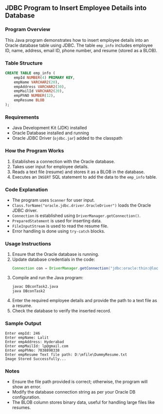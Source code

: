 ## JDBC Program to Insert Employee Details into Database

### Program Overview
This Java program demonstrates how to insert employee details into an Oracle database table using JDBC. The table `emp_info` includes employee ID, name, address, email ID, phone number, and resume (stored as a BLOB).

### Table Structure
```sql
CREATE TABLE emp_info (
    empId NUMBER(4) PRIMARY KEY,
    empName VARCHAR2(20),
    empAddress VARCHAR2(30),
    empMailId VARCHAR2(20),
    empPhNO NUMBER(12),
    empResume BLOB
);
```

### Requirements
- Java Development Kit (JDK) installed
- Oracle Database installed and running
- Oracle JDBC Driver (`ojdbc.jar`) added to the classpath

### How the Program Works
1. Establishes a connection with the Oracle database.
2. Takes user input for employee details.
3. Reads a text file (resume) and stores it as a BLOB in the database.
4. Executes an `INSERT` SQL statement to add the data to the `emp_info` table.

### Code Explanation
- The program uses `Scanner` for user input.
- `Class.forName("oracle.jdbc.driver.OracleDriver")` loads the Oracle JDBC driver.
- `Connection` is established using `DriverManager.getConnection()`.
- `PreparedStatement` is used for inserting data.
- `FileInputStream` is used to read the resume file.
- Error handling is done using `try-catch` blocks.

### Usage Instructions
1. Ensure that the Oracle database is running.
2. Update database credentials in the code:
   ```java
   Connection con = DriverManager.getConnection("jdbc:oracle:thin:@localhost:1521:xe", "system", "lalit");
   ```
3. Compile and run the Java program:
   ```sh
   javac DBconTask2.java
   java DBconTask2
   ```
4. Enter the required employee details and provide the path to a text file as a resume.
5. Check the database to verify the inserted record.

### Sample Output
```
Enter empId: 246
Enter empName: Lalit
Enter empAddress: Hyderabad
Enter empMailId: lp@gmail.com
Enter empPhNo: 7038898338
Enter empResume Text file path: D:\mfile\DummyResume.txt
Image Stored Successfully...
```

### Notes
- Ensure the file path provided is correct; otherwise, the program will show an error.
- Modify the database connection string as per your Oracle DB configuration.
- The BLOB column stores binary data, useful for handling large files like resumes.

